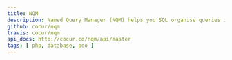 ```yaml
---
title: NQM
description: Named Query Manager (NQM) helps you SQL organise queries in files.
github: cocur/nqm
travis: cocur/nqm
api_docs: http://cocur.co/nqm/api/master
tags: [ php, database, pdo ]
---
```


